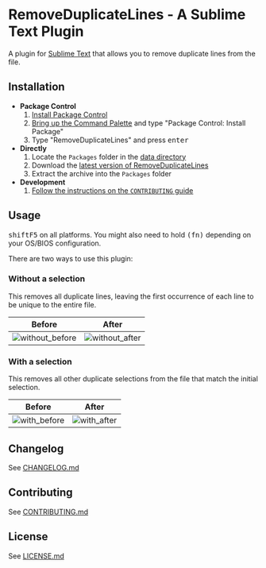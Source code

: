 # RemoveDuplicateLines - A Sublime Text Plugin

A plugin for [Sublime Text](http://www.sublimetext.com/) that allows you to remove duplicate lines from the file.

## Installation

* **Package Control**
  1. [Install Package Control](https://packagecontrol.io/installation)
  1. [Bring up the Command Palette](https://sublime-text.readthedocs.io/en/stable/reference/command_palette.html#how-to-use-the-command-palette) and type "Package Control: Install Package"
  1. Type "RemoveDuplicateLines" and press <kbd>enter</kbd>
* **Directly**
  1. Locate the `Packages` folder in the [data directory](http://docs.sublimetext.info/en/sublime-text-3/basic_concepts.html#the-data-directory)
  1. Download the [latest version of RemoveDuplicateLines](https://github.com/ilyakam/RemoveDuplicateLines/releases/latest)
  1. Extract the archive into the `Packages` folder
* **Development**
  1. [Follow the instructions on the `CONTRIBUTING` guide](./CONTRIBUTING.md#getting-started)

## Usage

<kbd>shift</kbd><kbd>F5</kbd> on all platforms. You might also need to hold <kbd>(fn)</kbd> depending on your OS/BIOS configuration.

There are two ways to use this plugin:

### Without a selection

This removes all duplicate lines, leaving the first occurrence of each line to be unique to the entire file.

| Before | After |
| ------ | ----- |
| ![without_before](https://user-images.githubusercontent.com/183227/39089760-422a4866-4583-11e8-94e8-545983074fd4.png) | ![without_after](https://user-images.githubusercontent.com/183227/39089761-43da04f8-4583-11e8-9901-4a85e117d952.png) |

### With a selection

This removes all other duplicate selections from the file that match the initial selection.

| Before | After |
| ------ | ----- |
| ![with_before](https://user-images.githubusercontent.com/183227/39089762-483acb22-4583-11e8-8ac5-aa6bcb3bb01e.png) | ![with_after](https://user-images.githubusercontent.com/183227/39089763-4a46dbcc-4583-11e8-9c65-c48674dcf77c.png)

## Changelog

See [CHANGELOG.md](./CHANGELOG.md)

## Contributing

See [CONTRIBUTING.md](./CONTRIBUTING.md)

## License

See [LICENSE.md](./LICENSE.md)
